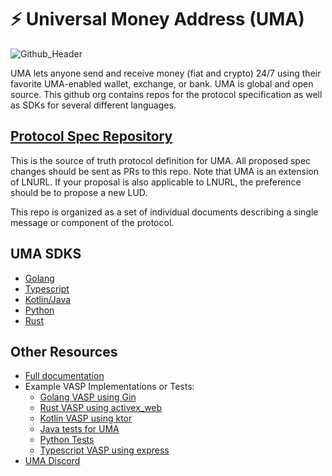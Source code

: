# ⚡️ Universal Money Address (UMA)

![Github_Header](https://github.com/uma-universal-money-address/.github/assets/1393755/813c6296-1e2b-481b-8abd-33836a823670)

UMA lets anyone send and receive money (fiat and crypto) 24/7 using their favorite UMA-enabled wallet, exchange, or bank. UMA is global and open source.
This github org contains repos for the protocol specification as well as SDKs for several different languages.

## [Protocol Spec Repository](https://github.com/uma-universal-money-address/protocol)

This is the source of truth protocol definition for UMA. All proposed spec changes should be sent as PRs to this repo. Note that UMA is an extension of LNURL. If your proposal is also applicable to LNURL, the preference should be to propose a new LUD.

This repo is organized as a set of individual documents describing a single message or component of the protocol.

## UMA SDKS

- [Golang](https://github.com/uma-universal-money-address/uma-go-sdk)
- [Typescript](https://github.com/uma-universal-money-address/uma-js-sdk)
- [Kotlin/Java](https://github.com/uma-universal-money-address/uma-kotlin-sdk)
- [Python](https://github.com/uma-universal-money-address/uma-python-sdk)
- [Rust](https://github.com/uma-universal-money-address/uma-rust-sdk)

## Other Resources

- [Full documentation](https://docs.uma.me)
- Example VASP Implementations or Tests:
  - [Golang VASP using Gin](https://github.com/lightsparkdev/go-sdk/tree/main/examples/uma-server)
  - [Rust VASP using activex_web](https://github.com/lightsparkdev/lightspark-rs/blob/main/examples/uma-demo/src/main.rs)
  - [Kotlin VASP using ktor](https://github.com/lightsparkdev/kotlin-sdk/tree/develop/umaserverdemo)
  - [Java tests for UMA](https://github.com/uma-universal-money-address/uma-kotlin-sdk/blob/main/javatest/src/test/java/me/uma/javatest/UmaTest.java)
  - [Python Tests](https://github.com/uma-universal-money-address/uma-python-sdk/blob/main/uma/__tests__/test_uma.py)
  - [Typescript VASP using express](https://github.com/lightsparkdev/js-sdk/tree/main/apps/examples/uma-vasp)
- [UMA Discord](https://discord.gg/TNmFMPfn)
